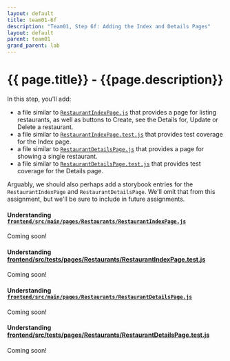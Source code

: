```yaml
---
layout: default
title: team01-6f
description: "Team01, Step 6f: Adding the Index and Details Pages"
layout: default
parent: team01
grand_parent: lab
---
```


# {{ page.title}} - {{page.description}}

In this step, you'll add:
* a file similar to [`RestaurantIndexPage.js`](https://github.com/ucsb-cs156-s23/STARTER-team01/blob/main/frontend/src/main/pages/Restaurants/RestaurantIndexPage.js) that provides a page for listing restaurants, as well as buttons to Create, see the Details for, Update or Delete a restaurant.
* a file similar to [`RestaurantIndexPage.test.js`](https://github.com/ucsb-cs156-s23/STARTER-team01/blob/main/frontend/src/tests/pages/Restaurants/RestaurantIndexPage.test.js) that provides test coverage for the Index page.
* a file similar to [`RestaurantDetailsPage.js`](https://github.com/ucsb-cs156-s23/STARTER-team01/blob/main/frontend/src/main/pages/Restaurants/RestaurantCreatePage.js) that provides a page for showing a single restaurant.
* a file similar to [`RestaurantDetailsPage.test.js`](https://github.com/ucsb-cs156-s23/STARTER-team01/blob/main/frontend/src/tests/pages/Restaurants/RestaurantEditPage.test.js) that provides test coverage for the Details page.

Arguably, we should also perhaps add a storybook entries for the `RestaurantIndexPage` and `RestaurantDetailsPage`.  We'll omit that from this assignment, but we'll be sure to include in future assignments.

#### Understanding [`frontend/src/main/pages/Restaurants/RestaurantIndexPage.js`](https://github.com/ucsb-cs156-s23/STARTER-team01/blob/main/frontend/src/main/pages/Restaurants/RestaurantIndexPage.js)

Coming soon!

#### Understanding [frontend/src/tests/pages/Restaurants/RestaurantIndexPage.test.js](https://github.com/ucsb-cs156-s23/STARTER-team01/blob/main/frontend/src/tests/pages/Restaurants/RestaurantIndexPage.test.js)

Coming soon!

#### Understanding [`frontend/src/main/pages/Restaurants/RestaurantDetailsPage.js`](https://github.com/ucsb-cs156-s23/STARTER-team01/blob/main/frontend/src/main/pages/Restaurants/RestaurantDetailsPage.js)

Coming soon!

#### Understanding [frontend/src/tests/pages/Restaurants/RestaurantDetailsPage.test.js](https://github.com/ucsb-cs156-s23/STARTER-team01/blob/main/frontend/src/tests/pages/Restaurants/RestaurantDetailsPage.test.js)

Coming soon!
  


